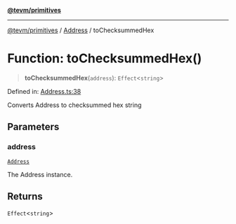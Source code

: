 [**@tevm/primitives**](../../../README.md)

***

[@tevm/primitives](../../../globals.md) / [Address](../README.md) / toChecksummedHex

# Function: toChecksummedHex()

> **toChecksummedHex**(`address`): `Effect`\<`string`\>

Defined in: [Address.ts:38](https://github.com/evmts/tevm-monorepo/blob/main/packages/primitives/src/Address.ts#L38)

Converts Address to checksummed hex string

## Parameters

### address

[`Address`](../type-aliases/Address.md)

The Address instance.

## Returns

`Effect`\<`string`\>
